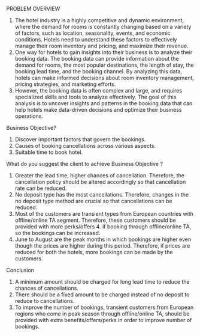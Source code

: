PROBLEM OVERVIEW

1. The hotel industry is a highly competitive and dynamic environment, where the demand for rooms is constantly changing based on a variety of factors, such as location, seasonality, events, and economic conditions. Hotels need to understand these factors to effectively manage their room inventory and pricing, and maximize their revenue.
2. One way for hotels to gain insights into their business is to analyze their booking data. The booking data can provide information about the demand for rooms, the most popular destinations, the length of stay, the booking lead time, and the booking channel. By analyzing this data, hotels can make informed decisions about room inventory management, pricing strategies, and marketing efforts.
3. However, the booking data is often complex and large, and requires specialized skills and tools to analyze effectively. The goal of this analysis is to uncover insights and patterns in the booking data that can help hotels make data-driven decisions and optimize their business operations.


Business Objective?

1. Discover important factors that govern the bookings.
2. Causes of booking cancellations across various aspects.
3. Suitable time to book hotel.


What do you suggest the client to achieve Business Objective ?
1. Greater the lead time, higher chances of cancellation. Therefore, the cancellation policy should be altered accordingly so that cancellation rate can be reduced.
2. No deposit type has the most cancellations. Therefore, changes in the no deposit type method are crucial so that cancellations can be reduced.
3. Most of the customers are transient types from European countries with offline/online TA segment. Therefore, these customers should be provided with more perks/offers 4. if booking through offline/online TA, so the bookings can be increased.
5. June to August are the peak months in which bookings are higher even though the prices are higher during this period. Therefore, if prices are reduced for both the hotels, more bookings can be made by the customers.


Conclusion
1. A minimum amount should be charged for long lead time to reduce the chances of cancellations.
2. There should be a fixed amount to be charged instead of no deposit to reduce to cancellations.
3. To improve the number of bookings, transient customers from European regions who come in peak season through offline/online TA, should be provided with extra benefits/offers/perks in order to improve number of bookings.

